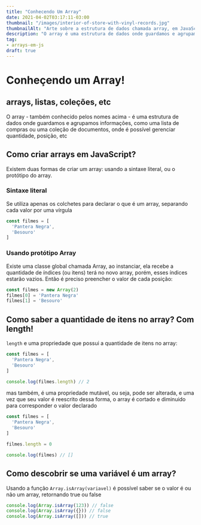 ```yaml
---
title: "Conhecendo Um Array"
date: 2021-04-02T03:17:11-03:00
thumbnail: "/images/interior-of-store-with-vinyl-records.jpg"
thumbnailAlt: "Arte sobre a estrutura de dados chamada array, em JavaScript, expliacndo o que é e como funciona essa estrutura aparentemente simplista, mas versátil"
description: "O array é uma estrutura de dados onde guardamos e agrupamos informações, como uma lista de compras onde podemos gerenciar quantidade, posição, e muito mais!"
tag:
- arrays-em-js
draft: true
---
```


# Conheçendo um Array!

## arrays, listas, coleções, etc

O array - também conhecido pelos nomes acima - é uma estrutura de dados onde guardamos e agrupamos informações, como uma lista de compras ou uma coleção de documentos, onde é possível gerenciar quantidade, posição, etc

## Como criar arrays em JavaScript?

Existem duas formas de criar um array: usando a sintaxe literal, ou o protótipo do array.

### Sintaxe literal

Se utiliza apenas os colchetes para declarar o que é um array, separando cada valor por uma vírgula

```javascript
const filmes = [
  'Pantera Negra',
  'Besouro'
]
```

### Usando protótipo Array

Existe uma classe global chamada Array, ao instanciar, ela recebe a quantidade de índices (ou itens) terá no novo array, porém, esses índices estarão vazios. Então é preciso preencher o valor de cada posição:

```javascript
const filmes = new Array(2)
filmes[0] = 'Pantera Negra'
filmes[1] = 'Besouro'
```

## Como saber a quantidade de itens no array? Com length!

`length`  e uma propriedade que possui a quantidade de itens no array:

```javascript
const filmes = [
  'Pantera Negra',
  'Besouro'
]

console.log(filmes.length) // 2
```

mas também, é uma propriedade mutável, ou seja, pode ser alterada, e uma vez que seu valor é reescrito dessa forma, o array é cortado e diminuido para corresponder o valor declarado

```javascript
const filmes = [
  'Pantera Negra',
  'Besouro'
]

filmes.length = 0

console.log(filmes) // []
```

## Como descobrir se uma variável é um array?

Usando a função `Array.isArray(variavel)` é possível saber se o valor é ou não um array, retornando true ou false

```javascript
console.log(Array.isArray(123)) // false
console.log(Array.isArray({})) // false
console.log(Array.isArray([])) // true
```

